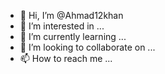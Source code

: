 - 👋 Hi, I’m @Ahmad12khan
- 👀 I’m interested in ...
- 🌱 I’m currently learning ...
- 💞️ I’m looking to collaborate on ...
- 📫 How to reach me ...

<!---
Ahmad12khan/Ahmad12khan is a ✨ special ✨ repository because its `README.md` (this file) appears on your GitHub profile.
You can click the Preview link to take a look at your changes.
--->
